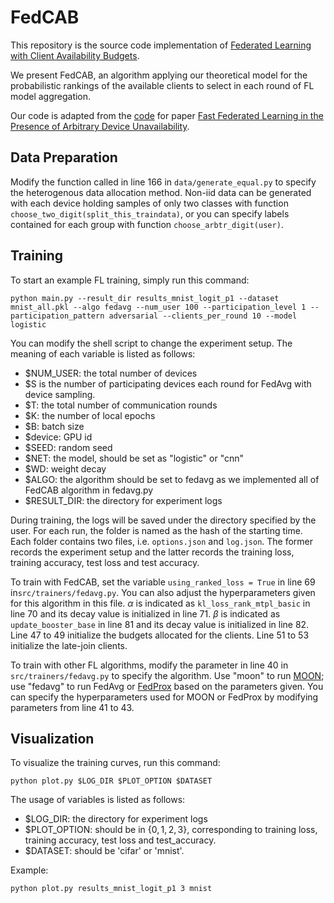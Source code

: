 # FedCAB

This repository is the source code implementation of [Federated Learning with Client Availability Budgets](https://edas.info/showManuscript.php?m=1570915829&ext=pdf&random=2013857912&type=stamped). 

We present FedCAB, an algorithm applying our theoretical model for the probabilistic rankings of the available clients to select in each round of FL model aggregation.

Our code is adapted from the [code](https://github.com/hmgxr128/MIFA_code) for paper [Fast Federated Learning in the Presence of Arbitrary Device Unavailability](https://arxiv.org/abs/2106.04159).

## Data Preparation

Modify the function called in line 166 in ```data/generate_equal.py``` to specify the heterogenous data allocation method.
Non-iid data can be generated with each device holding samples of only two classes with function `choose_two_digit(split_this_traindata)`, or you can specify labels contained for each group with function `choose_arbtr_digit(user)`.

## Training

To start an example FL training, simply run this command:

```shell
python main.py --result_dir results_mnist_logit_p1 --dataset mnist_all.pkl --algo fedavg --num_user 100 --participation_level 1 --participation_pattern adversarial --clients_per_round 10 --model logistic
```

You can modify the shell script to change the experiment setup. The meaning of each variable is listed as follows: 

- \$NUM_USER: the total number of devices
- \$S is the number of participating devices each round for FedAvg with device sampling.  
- \$T: the total number of communication rounds
- \$K: the number of local epochs
- \$B: batch size
- \$device: GPU id
- \$SEED: random seed
- \$NET: the model, should be set as "logistic" or "cnn"
- \$WD: weight decay
- \$ALGO: the algorithm should be set to fedavg as we implemented all of FedCAB algorithm in fedavg.py
- \$RESULT_DIR: the directory for experiment logs

During training, the logs will be saved under the directory specified by the user. For each run, the folder is named as the hash of the starting time. Each folder contains two files, i.e. ```options.json``` and ```log.json```. The former records the experiment setup and the latter records the training loss, training accuracy, test loss and test accuracy.

To train with FedCAB, set the variable `using_ranked_loss = True` in line 69 in```src/trainers/fedavg.py```. You can also adjust the hyperparameters given for this algorithm in this file. 
$\alpha$ is indicated as `kl_loss_rank_mtpl_basic` in line 70 and its decay value is initialized in line 71. 
$\beta$ is indicated as `update_booster_base` in line 81 and its decay value is initialized in line 82.
Line 47 to 49 initialize the budgets allocated for the clients.
Line 51 to 53 initialize the late-join clients.

To train with other FL algorithms, modify the parameter in line 40 in ```src/trainers/fedavg.py``` to specify the algorithm. Use "moon" to run [MOON](https://arxiv.org/abs/2103.16257); use "fedavg" to run FedAvg or [FedProx](https://arxiv.org/abs/1812.06127) based on the parameters given. You can specify the hyperparameters used for MOON or FedProx by modifying parameters from line 41 to 43.

## Visualization

To visualize the training curves, run this command: 

```shell
python plot.py $LOG_DIR $PLOT_OPTION $DATASET
```

The usage of variables is listed as follows: 

- \$LOG_DIR: the directory for experiment logs
- \$PLOT_OPTION: should be in $\{0, 1, 2, 3\}$, corresponding to training loss, training accuracy, test loss and test_accuracy.
- $DATASET: should be 'cifar' or 'mnist'.

Example:

```
python plot.py results_mnist_logit_p1 3 mnist
```
